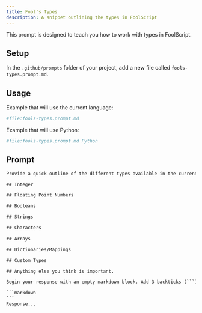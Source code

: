 ```yaml
---
title: Fool's Types
description: A snippet outlining the types in FoolScript
---
```


This prompt is designed to teach you how to work with types in FoolScript.

## Setup

In the `.github/prompts` folder of your project, add a new file called `fools-types.prompt.md`.

## Usage

Example that will use the current language:

```bash
#file:fools-types.prompt.md
```

Example that will use Python:

```bash
#file:fools-types.prompt.md Python
```

## Prompt

````txt
Provide a quick outline of the different types available in the current language. Include an example for each of the following if they apply:

## Integer

## Floating Point Numbers

## Booleans

## Strings

## Characters

## Arrays

## Dictionaries/Mappings

## Custom Types

## Anything else you think is important.

Begin your response with an empty markdown block. Add 3 backticks (```) before the response. For example:

```markdown
```
Response...
````